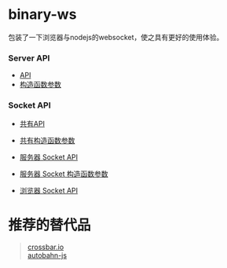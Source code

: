 # binary-ws
包装了一下浏览器与nodejs的websocket，使之具有更好的使用体验。

### Server API

* [API](./bin/server/Server.d.ts)
* [构造函数参数](./bin/server/ServerConfig.d.ts)

### Socket API
* [共有API](./bin/common/BaseSocket.d.ts)
* [共有构造函数参数](./bin/common/BaseSocketConfig.d.ts)

* [服务器 Socket API](./bin/server/Socket.d.ts)
* [服务器 Socket 构造函数参数](./bin/server/ServerSocketConfig.d.ts)

* [浏览器 Socket API](./bin/browser/Socket.d.ts)


# 推荐的替代品
> [crossbar.io](https://crossbar.io/)   
> [autobahn-js](https://github.com/crossbario/autobahn-js)
